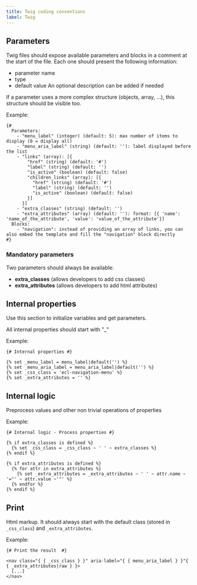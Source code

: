 ```yaml
---
title: Twig coding conventions
label: Twig
---
```


## Parameters

Twig files should expose available parameters and blocks in a comment at the start of the file.
Each one should present the following information:

* parameter name
* type
* default value
  An optional description can be added if needed

If a parameter uses a more complex structure (objects, array, ...), this structure should be visible too.

Example:

```twig
{#
  Parameters:
    - "menu_label" (integer) (default: 5): max number of items to display (0 = display all)
    - "menu_aria_label" (string) (default: ''): label displayed before the list
    - "links" (array): [{
        "href" (string) (default: '#')
        "label" (string) (default: '')
        "is_active" (boolean) (default: false)
        "children_links" (array): [{
          "href" (string) (default: '#')
          "label" (string) (default: '')
          "is_active" (boolean) (default: false)
        }]
      }]
    - "extra_classes" (string) (default: '')
    - "extra_attributes" (array) (default: ''): format: [{ 'name': 'name_of_the_attribute', 'value': 'value_of_the_attribute'}]
  Blocks:
    - "navigation": instead of providing an array of links, you can also embed the template and fill the "navigation" block directly
#}
```

### Mandatory parameters

Two parameters should always be available:

* **extra_classes** (allows developers to add css classes)
* **extra_attributes** (allows developers to add html attributes)

## Internal properties

Use this section to initialize variables and get parameters.

All internal properties should start with "\_"

Example:

```twig
{# Internal properties #}

{% set _menu_label = menu_label|default('') %}
{% set _menu_aria_label = menu_aria_label|default('') %}
{% set _css_class = 'ecl-navigation-menu' %}
{% set _extra_attributes = '' %}
```

## Internal logic

Preprocess values and other non trivial operations of properties

Example:

```twig
{# Internal logic - Process properties #}

{% if extra_classes is defined %}
  {% set _css_class = _css_class ~ ' ' ~ extra_classes %}
{% endif %}

{% if extra_attributes is defined %}
  {% for attr in extra_attributes %}
    {% set _extra_attributes = _extra_attributes ~ ' ' ~ attr.name ~ '="' ~ attr.value ~'"' %}
  {% endfor %}
{% endif %}
```

## Print

Html markup.
It should always start with the default class (stored in `_css_class`) and `_extra_attributes`.

Example:

```twig
{# Print the result  #}

<nav class="{ { _css_class } }" aria-label="{ { menu_aria_label } }"{ { _extra_attributes|raw } }>
  [...]
</nav>
```
